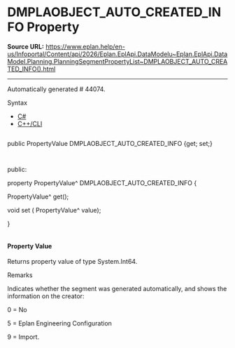 # DMPLAOBJECT_AUTO_CREATED_INFO Property

**Source URL:** https://www.eplan.help/en-us/Infoportal/Content/api/2026/Eplan.EplApi.DataModelu~Eplan.EplApi.DataModel.Planning.PlanningSegmentPropertyList~DMPLAOBJECT_AUTO_CREATED_INFO().html

---

Automatically generated # 44074.

Syntax

- [C#](#i-syntax-CS)
- [C++/CLI](#i-syntax-CPP2005)

```
```
public PropertyValue DMPLAOBJECT_AUTO_CREATED_INFO {get; set;}
```
```

```
```
public:

property PropertyValue^ DMPLAOBJECT_AUTO_CREATED_INFO {

   PropertyValue^ get();

   void set (    PropertyValue^ value);

}
```
```

#### Property Value

Returns property value of type System.Int64.

Remarks

Indicates whether the segment was generated automatically, and shows the information on the creator:

0 = No

5 = Eplan Engineering Configuration

9 = Import.
